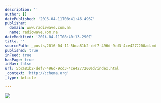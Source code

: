 ```yaml
---
description: ''
author: []
datePublished: '2016-04-11T08:41:46.496Z'
publisher:
  domain: www.radiowave.com.na
  name: radiowave.com.na
dateModified: '2016-04-11T08:40:13.290Z'
title: ''
sourcePath: _posts/2016-04-11-5bca81b2-def7-496d-9cd3-4ce4277200ad.md
published: true
inFeed: true
hasPage: true
inNav: false
url: 5bca81b2-def7-496d-9cd3-4ce4277200ad/index.html
_context: 'http://schema.org'
_type: Article

---
```

![](http://www.radiowave.com.na/images/events/2016/wika2016/Wika-full.jpg)